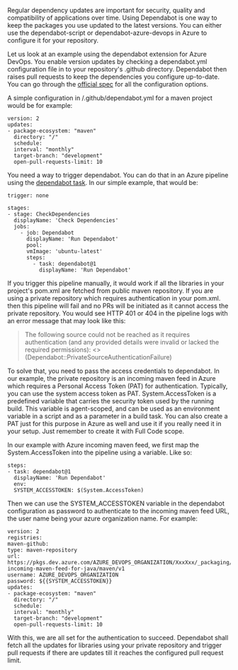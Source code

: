 Regular dependency updates are important for security, quality and compatibility of applications over time. Using Dependabot is one way to keep the packages you use updated to the latest versions.
You can either use the dependabot-script or dependabot-azure-devops in Azure to configure it for your repository.

Let us look at an example using the dependabot extension for Azure DevOps. You enable version updates by checking a dependabot.yml configuration file in to your repository's .github directory. Dependabot then raises pull requests to keep the dependencies you configure up-to-date. You can go through the [official spec](https://docs.github.com/en/code-security/dependabot/dependabot-version-updates/configuration-options-for-the-dependabot.yml-file) for all the configuration options.

A simple configuration in /.github/dependabot.yml for a maven project would be for example:
~~~
version: 2
updates:
- package-ecosystem: "maven"
  directory: "/"
  schedule:
  interval: "monthly"
  target-branch: "development"
  open-pull-requests-limit: 10
~~~

You need a way to trigger dependabot. You can do that in an Azure pipeline using the [dependabot task](https://marketplace.visualstudio.com/items?itemName=tingle-software.dependabot). In our simple example, that would be:
~~~
trigger: none

stages:
- stage: CheckDependencies
  displayName: 'Check Dependencies'
  jobs:
    - job: Dependabot
      displayName: 'Run Dependabot'
      pool:
      vmImage: 'ubuntu-latest'
      steps:
        - task: dependabot@1
          displayName: 'Run Dependabot'
~~~

If you trigger this pipeline manually, it would work if all the libraries in your project's pom.xml are fetched from public maven repository.
If you are using a private repository which requires authentication in your pom.xml. then this pipeline will fail and no PRs will be initiated as it cannot access the private repository.
You would see HTTP 401 or 404 in the pipeline logs with an error message that may look like this:
> The following source could not be reached as it requires authentication (and any provided details were invalid or lacked the required permissions): <<URL of the repository>> (Dependabot::PrivateSourceAuthenticationFailure)

To solve that, you need to pass the access credentials to dependabot. In our example, the private repository is an incoming maven feed in Azure which requires a Personal Access Token (PAT) for authentication.
Typically, you can use the system access token as PAT. System.AccessToken is a predefined variable that carries the security token used by the running build. This variable is agent-scoped, and can be used as an environment variable in a script and as a parameter in a build task. You can also create a PAT just for this purpose in Azure as well and use it if you really need it in your setup. Just remember to create it with Full Code scope.

In our example with Azure incoming maven feed, we first map the System.AccessToken into the pipeline using a variable. Like so:
~~~
steps:
- task: dependabot@1
  displayName: 'Run Dependabot'
  env:
  SYSTEM_ACCESSTOKEN: $(System.AccessToken)
~~~

Then we can use the SYSTEM_ACCESSTOKEN variable in the dependabot configuration as password to authenticate to the incoming maven feed URL, the user name being your azure organization name.
For example:
~~~
version: 2
registries:
maven-github:
type: maven-repository
url:  https://pkgs.dev.azure.com/AZURE_DEVOPS_ORGANIZATION/XxxXxx/_packaging/XXXXX-incoming-maven-feed-for-java/maven/v1
username: AZURE_DEVOPS_ORGANIZATION
password: ${{SYSTEM_ACCESSTOKEN}}
updates:
- package-ecosystem: "maven"
  directory: "/"
  schedule:
  interval: "monthly"
  target-branch: "development"
  open-pull-requests-limit: 10
~~~

With this, we are all set for the authentication to succeed. Dependabot shall fetch all the updates for libraries using your private repository and trigger pull requests if there are updates till it reaches the configured pull request limit.
